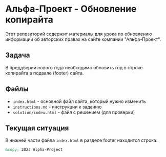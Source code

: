 # Альфа-Проект - Обновление копирайта

Этот репозиторий содержит материалы для урока по обновлению информации об авторских правах на сайте компании "Альфа-Проект".

## Задача

В преддверии нового года необходимо обновить год в строке копирайта в подвале (footer) сайта.

## Файлы

- `index.html` - основной файл сайта, который нужно изменить
- `instructions.md` - инструкции к заданию
- `solution/index.html` - файл с решением (для проверки)

## Текущая ситуация

В нижней части файла `index.html` в разделе footer находится строка:
```html
&copy; 2023 Alpha-Project